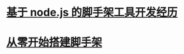 # [基于 node.js 的脚手架工具开发经历](https://juejin.cn/post/6844903526947110919)

# [从零开始搭建脚手架](https://juejin.cn/post/6844903605149892616)
